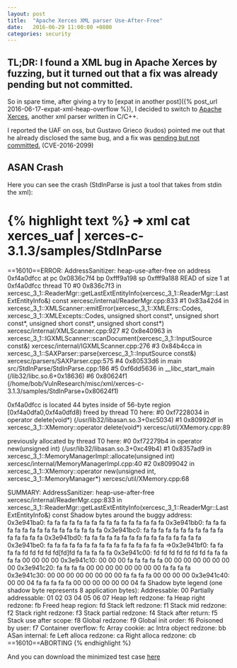 ```yaml
---
layout: post
title:  "Apache Xerces XML parser Use-After-Free"
date:   2016-06-29 11:00:00 +0800
categories: security
---
```


## TL;DR: I found a XML bug in Apache Xerces by fuzzing, but it turned out that a fix was already pending but not committed.

So in spare time, after giving a try to [expat in another post]({% post_url 2016-06-17-expat-xml-heap-overflow %}), I decided to switch to [Apache Xerces][xerces-website], another xml parser written in C/C++.

I reported the UAF on oss, but Gustavo Grieco (kudos) pointed me out that he already disclosed the same bug, and a fix was [pending but not committed.](https://issues.apache.org/jira/browse/XERCESC-2066) (CVE-2016-2099)

## ASAN Crash

Here you can see the crash (StdInParse is just a tool that takes from stdin the xml):

{% highlight text %}
➜  xml cat xerces_uaf | xerces-c-3.1.3/samples/StdInParse 
=================================================================
==16010==ERROR: AddressSanitizer: heap-use-after-free on address 0xf4a0dfcc at pc 0x0836c7f4 bp 0xfff9a198 sp 0xfff9a188
READ of size 1 at 0xf4a0dfcc thread T0
    #0 0x836c7f3 in xercesc_3_1::ReaderMgr::getLastExtEntityInfo(xercesc_3_1::ReaderMgr::LastExtEntityInfo&) const xercesc/internal/ReaderMgr.cpp:833
    #1 0x83a42d4 in xercesc_3_1::XMLScanner::emitError(xercesc_3_1::XMLErrs::Codes, xercesc_3_1::XMLExcepts::Codes, unsigned short const*, unsigned short const*, unsigned short const*, unsigned short const*) xercesc/internal/XMLScanner.cpp:927
    #2 0x8e40963 in xercesc_3_1::IGXMLScanner::scanDocument(xercesc_3_1::InputSource const&) xercesc/internal/IGXMLScanner.cpp:276
    #3 0x84b4cca in xercesc_3_1::SAXParser::parse(xercesc_3_1::InputSource const&) xercesc/parsers/SAXParser.cpp:575
    #4 0x80533d6 in main src/StdInParse/StdInParse.cpp:186
    #5 0xf6dd5636 in __libc_start_main (/lib32/libc.so.6+0x18636)
    #6 0x80624f1  (/home/bob/VulnResearch/misc/xml/xerces-c-3.1.3/samples/StdInParse+0x80624f1)

0xf4a0dfcc is located 44 bytes inside of 56-byte region [0xf4a0dfa0,0xf4a0dfd8)
freed by thread T0 here:
    #0 0xf7228034 in operator delete(void*) (/usr/lib32/libasan.so.3+0xc5034)
    #1 0x80992df in xercesc_3_1::XMemory::operator delete(void*) xercesc/util/XMemory.cpp:89

previously allocated by thread T0 here:
    #0 0xf72279b4 in operator new(unsigned int) (/usr/lib32/libasan.so.3+0xc49b4)
    #1 0x8357ad9 in xercesc_3_1::MemoryManagerImpl::allocate(unsigned int) xercesc/internal/MemoryManagerImpl.cpp:40
    #2 0x8099042 in xercesc_3_1::XMemory::operator new(unsigned int, xercesc_3_1::MemoryManager*) xercesc/util/XMemory.cpp:68

SUMMARY: AddressSanitizer: heap-use-after-free xercesc/internal/ReaderMgr.cpp:833 in xercesc_3_1::ReaderMgr::getLastExtEntityInfo(xercesc_3_1::ReaderMgr::LastExtEntityInfo&) const
Shadow bytes around the buggy address:
  0x3e941ba0: fa fa fa fa fa fa fa fa fa fa fa fa fa fa fa fa
  0x3e941bb0: fa fa fa fa fa fa fa fa fa fa fa fa fa fa fa fa
  0x3e941bc0: fa fa fa fa fa fa fa fa fa fa fa fa fa fa fa fa
  0x3e941bd0: fa fa fa fa fa fa fa fa fa fa fa fa fa fa fa fa
  0x3e941be0: fa fa fa fa fa fa fa fa fa fa fa fa fa fa fa fa
=>0x3e941bf0: fa fa fa fa fd fd fd fd fd[fd]fd fa fa fa fa fa
  0x3e941c00: fd fd fd fd fd fd fd fa fa fa fa fa 00 00 00 00
  0x3e941c10: 00 00 00 fa fa fa fa fa 00 00 00 00 00 00 00 00
  0x3e941c20: fa fa fa fa 00 00 00 00 00 00 00 00 fa fa fa fa
  0x3e941c30: 00 00 00 00 00 00 00 00 fa fa fa fa 00 00 00 00
  0x3e941c40: 00 00 04 fa fa fa fa fa 00 00 00 00 00 00 04 fa
Shadow byte legend (one shadow byte represents 8 application bytes):
  Addressable:           00
  Partially addressable: 01 02 03 04 05 06 07 
  Heap left redzone:       fa
  Heap right redzone:      fb
  Freed heap region:       fd
  Stack left redzone:      f1
  Stack mid redzone:       f2
  Stack right redzone:     f3
  Stack partial redzone:   f4
  Stack after return:      f5
  Stack use after scope:   f8
  Global redzone:          f9
  Global init order:       f6
  Poisoned by user:        f7
  Container overflow:      fc
  Array cookie:            ac
  Intra object redzone:    bb
  ASan internal:           fe
  Left alloca redzone:     ca
  Right alloca redzone:    cb
==16010==ABORTING
{% endhighlight %}

And you can download the minimized test case [here](/assets/xerces_uaf)

[xerces-website]: https://xerces.apache.org/xerces-c/
